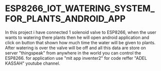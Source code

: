 # ESP8266_IOT_WATERING_SYSTEM_FOR_PLANTS_ANDROID_APP
In this project i have connected 1 solenoid valve to ESP8266, when the user wants to watering there plants then he will open android application and click on button that shown how much time the water will be given to plants.
After watering is over the valve will be off and all this data are store on server "thingspeak" from anywhere in the world you can control the ESP8266.
for application use "mit app inventer2" for code reffer "ADEL KASSAH" youtube channel.
